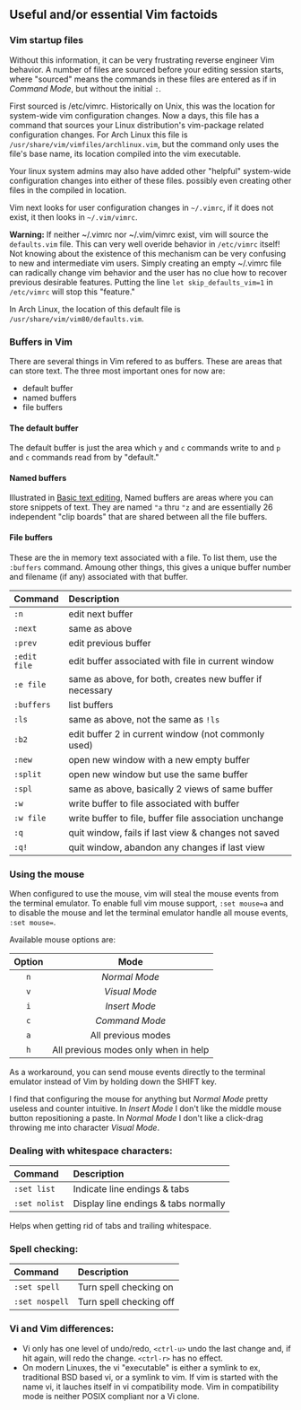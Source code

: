 ## Useful and/or essential Vim factoids

### Vim startup files
Without this information, it can be very frustrating
reverse engineer Vim behavior.  A number of files are
sourced before your editing session starts, where
"sourced" means the commands in these files are entered 
as if in _Command Mode_, but without the initial `:`.

First sourced is /etc/vimrc.  Historically on Unix, this
was the location for system-wide vim configuration changes.
Now a days, this file has a command that sources your Linux
distribution's vim-package related configuration changes.
For Arch Linux this file
is `/usr/share/vim/vimfiles/archlinux.vim`, but the command
only uses the file's base name, its location compiled into
the vim executable.

Your linux system admins may also have added other "helpful"
system-wide configuration changes into either of these files.
possibly even creating other files in the compiled in
location.

Vim next looks for user configuration changes in `~/.vimrc`,
if it does not exist, it then looks in `~/.vim/vimrc`. 

__Warning:__ If neither ~/.vimrc nor ~/.vim/vimrc exist,
vim will source the `defaults.vim` file.  This can
very well overide behavior in `/etc/vimrc` itself!  Not
knowing about the existence of this mechanism can be very
confusing to new and intermediate vim users.  Simply
creating an empty ~/.vimrc file can radically change
vim behavior and the user has no clue how to recover
previous desirable features.  Putting the line
`let skip_defaults_vim=1` in `/etc/vimrc` will stop
this "feature."

In Arch Linux, the location of this default file is
`/usr/share/vim/vim80/defaults.vim`.

### Buffers in Vim
There are several things in Vim refered to as buffers.  These
are areas that can store text.  The three most important ones
for now are:
* default buffer
* named buffers
* file buffers

#### The default buffer
The default buffer is just the area which `y` and `c` commands
write to and `p` and `c` commands read from by "default."

#### Named buffers
Illustrated in [Basic text editing](basicTextEditing.md),
Named buffers are areas where you can store snippets of text.
They are named `"a` thru `"z` and are essentially 26
independent "clip boards" that are shared between all the
file buffers.

#### File buffers
These are the in memory text associated with a file.  To list
them, use the `:buffers` command.  Amoung other things, this
gives a unique buffer number and filename (if any) associated
with that buffer.

| Command       | Description                                 |
|:------------- |:-------------------------------------------------------- |
| `:n`          | edit next buffer                                         |
| `:next`       | same as above                                            |
| `:prev`       | edit previous buffer                                     |
| `:edit file`  | edit buffer associated with file in current window       |
| `:e file`     | same as above, for both, creates new buffer if necessary |
| `:buffers`    | list buffers                                             |
| `:ls`         | same as above, not the same as `!ls`                     |
| `:b2`         | edit buffer 2 in current window (not commonly used)      |
| `:new`        | open new window with a new empty buffer                  |
| `:split`      | open new window but use the same buffer                  |
| `:spl`        | same as above, basically 2 views of same buffer          |
| `:w`          | write buffer to file associated with buffer              |
| `:w file`     | write buffer to file, buffer file association unchange   |
| `:q`          | quit window, fails if last view & changes not saved      |
| `:q!`         | quit window, abandon any changes if last view            |

### Using the mouse
When configured to use the mouse, vim will steal the mouse
events from the terminal emulator.  To enable full vim mouse
support, `:set mouse=a` and to disable the mouse and let the
terminal emulator handle all mouse events, `:set mouse=`.

Available mouse options are:

| Option | Mode                                 |
|:------:|:------------------------------------:|
| `n`    | _Normal Mode_                        |
| `v`    | _Visual Mode_                        |
| `i`    | _Insert Mode_                        |
| `c`    | _Command Mode_                       |
| `a`    | All previous modes                   |
| `h`    | All previous modes only when in help |

As a workaround, you can send mouse events directly to the
terminal emulator instead of Vim by holding down the SHIFT
key.

I find that configuring the mouse for anything but _Normal Mode_
pretty useless and counter intuitive.  In _Insert Mode_ I
don't like the middle mouse button repositioning a paste.
In _Normal Mode_ I don't like a click-drag throwing me into
character _Visual Mode_.

### Dealing with whitespace characters:

| Command       | Description                          |
|:------------- |:------------------------------------ |
| `:set list`   | Indicate line endings & tabs         |
| `:set nolist` | Display line endings & tabs normally |

Helps when getting rid of tabs and trailing whitespace.

### Spell checking:

| Command        | Description             |
|:-------------- |:----------------------- |
| `:set spell`   | Turn spell checking on  |
| `:set nospell` | Turn spell checking off |

### Vi and Vim differences:
* Vi only has one level of undo/redo, `<ctrl-u>` undo the
  last change and, if hit again, will redo the change.
  `<ctrl-r>` has no effect.
* On modern Linuxes, the vi "executable" is either a
  symlink to ex, traditional BSD based vi, or a symlink
  to vim.  If vim is started with the name vi, it lauches
  itself in vi compatibility mode.  Vim in compatibility
  mode is neither POSIX compliant nor a Vi clone.

